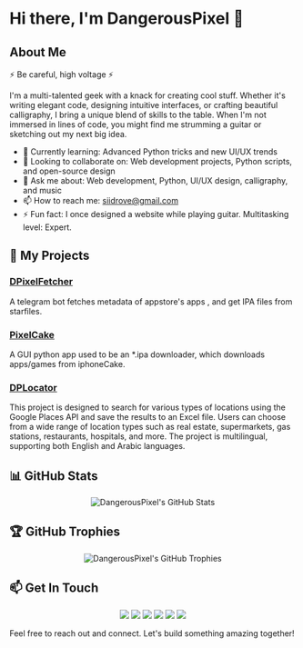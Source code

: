 # Hi there, I'm DangerousPixel 👋

## About Me
⚡ Be careful, high voltage ⚡

I'm a multi-talented geek with a knack for creating cool stuff. Whether it's writing elegant code, designing intuitive interfaces, or crafting beautiful calligraphy, I bring a unique blend of skills to the table. When I'm not immersed in lines of code, you might find me strumming a guitar or sketching out my next big idea.

- 🌱 Currently learning: Advanced Python tricks and new UI/UX trends
- 👯 Looking to collaborate on: Web development projects, Python scripts, and open-source design
- 💬 Ask me about: Web development, Python, UI/UX design, calligraphy, and music
- 📫 How to reach me: siidrove@gmail.com
- ⚡ Fun fact: I once designed a website while playing guitar. Multitasking level: Expert.

## 🚀 My Projects
### [DPixelFetcher](https://github.com/DangerousPixel/DPixelFetcher)
A telegram bot fetches metadata of appstore's apps , and get IPA files from starfiles.


### [PixelCake](https://github.com/DangerousPixel/PixelCake)
A GUI python app used to be an *.ipa downloader, which downloads apps/games from iphoneCake.


### [DPLocator](https://github.com/DangerousPixel/DPLocator)
This project is designed to search for various types of locations using the Google Places API and save the results to an Excel file. Users can choose from a wide range of location types such as real estate, supermarkets, gas stations, restaurants, hospitals, and more. The project is multilingual, supporting both English and Arabic languages.



## 📊 GitHub Stats
<p align="center">
  <img src="https://github-readme-stats.vercel.app/api?username=DangerousPixel&show_icons=true&theme=radical" alt="DangerousPixel's GitHub Stats" />
</p>

## 🏆 GitHub Trophies
<p align="center">
  <img src="https://github-profile-trophy.vercel.app/?username=DangerousPixel&theme=radical" alt="DangerousPixel's GitHub Trophies" />
</p>

## 📫 Get In Touch
<p align="center">
  <a href="https://twitter.com/DangerousPixel"><img src="https://img.shields.io/badge/-Twitter-1DA1F2?style=for-the-badge&logo=twitter&logoColor=white"/></a>
  <a href="https://www.snapchat.com/add/cubaiv"><img src="https://img.shields.io/badge/-Snapchat-FFFC00?style=for-the-badge&logo=snapchat&logoColor=black"/></a>
  <a href="https://www.instagram.com/cubaiv"><img src="https://img.shields.io/badge/-Instagram-E4405F?style=for-the-badge&logo=instagram&logoColor=white"/></a>
  <a href="https://t.me/xdanpixel"><img src="https://img.shields.io/badge/-Telegram-26A5E4?style=for-the-badge&logo=telegram&logoColor=white"/></a>
  <a href="https://t.me/dpixel"><img src="https://img.shields.io/badge/-Telegram_Channel-26A5E4?style=for-the-badge&logo=telegram&logoColor=white"/></a>
  <a href="mailto:siidrove@gmail.com"><img src="https://img.shields.io/badge/-Gmail-D14836?style=for-the-badge&logo=gmail&logoColor=white"/></a>
</p>

Feel free to reach out and connect. Let's build something amazing together!
